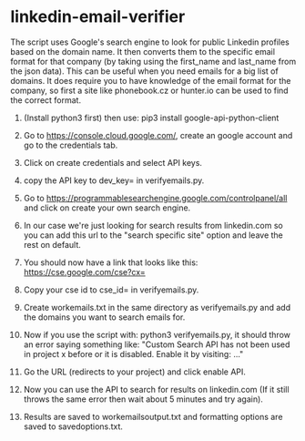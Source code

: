 # linkedin-email-verifier
The script uses Google's search engine to look for public Linkedin profiles based on the domain name.
It then converts them to the specific email format for that company (by taking using the first_name and last_name from the json data). This can be useful when you need emails for a big list of domains.
It does require you to have knowledge of the email format for the company, so first a site like phonebook.cz or hunter.io can be used to find the correct format.

1. (Install python3 first) then use: pip3 install google-api-python-client

2. Go to https://console.cloud.google.com/, create an google account and go to the credentials tab.

3. Click on create credentials and select API keys.

4. copy the API key to dev_key=<add API key> in verifyemails.py.

5. Go to https://programmablesearchengine.google.com/controlpanel/all and click on create your own search engine.

6. In our case we're just looking for search results from linkedin.com so you can add this url to the "search specific site" option and leave the rest on default.

7. You should now have a link that looks like this: https://cse.google.com/cse?cx=<your cse id>

8. Copy your cse id to cse_id=<add cse id> in verifyemails.py.

9. Create workemails.txt in the same directory as verifyemails.py and add the domains you want to search emails for.

10. Now if you use the script with: python3 verifyemails.py, it should throw an error saying something like:
"Custom Search API has not been used in project x before or it is disabled. Enable it by visiting: <url> ..."

11. Go the URL (redirects to your project) and click enable API.

12. Now you can use the API to search for results on linkedin.com (If it still throws the same error then wait about 5 minutes and try again).

13. Results are saved to workemailsoutput.txt and formatting options are saved to savedoptions.txt.
